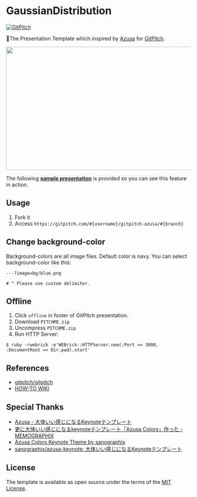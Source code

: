 # GaussianDistribution


[![GitPitch](https://gitpitch.com/assets/badge.svg)](https://gitpitch.com/yhirano55/gitpitch-azusa/master?grs=github&t=white)

:tropical_drink:The Presentation Template which inspired by [Azusa](http://sanographix.github.io/azusa-keynote/) for [GitPitch](https://gitpitch.com/).

<a href="https://gitpitch.com/yhirano55/gitpitch-azusa/master?grs=github&t=white"><img src="https://raw.githubusercontent.com/yhirano55/gitpitch-azusa/master/assets/slide.jpg" width="600" height="336" /></a>

The following <strong>[sample presentation](https://gitpitch.com/yhirano55/gitpitch-azusa/master?grs=github&t=white)</strong> is provided so you can see this feature in action.

## Usage

1. Fork it
2. Access `https://gitpitch.com/#{username}/gitpitch-azusa/#{branch}`

## Change background-color

Background-colors are all image files. Default color is navy. You can select background-color like this:

    ---?image=bg/blue.png

    # ^ Please use custom delimiter.

## Offline

1. Click `offline` in footer of GitPitch presentation.
2. Download `PITCHME.zip`
3. Uncompress `PITCHME.zip`
4. Run HTTP Server:

  ```
  $ ruby -rwebrick -e'WEBrick::HTTPServer.new(:Port => 3000, :DocumentRoot => Dir.pwd).start'
  ```

## References

- [gitpitch/gitpitch](https://github.com/gitpitch/gitpitch)
- [HOW-TO WIKI](https://github.com/gitpitch/gitpitch/wiki)

## Special Thanks

- [Azusa - 大体いい感じになるKeynoteテンプレート](http://sanographix.github.io/azusa-keynote/)
- [更に大体いい感じになるkeynoteテンプレート「Azusa Colors」作った - MEMOGRAPHIX](http://memo.sanographix.net/post/113681262780)
- [Azusa Colors Keynote Theme by sanographix](http://sanographix.github.io/azusa-colors/)
- [sanographix/azusa-keynote: 大体いい感じになるKeynoteテンプレート](https://github.com/sanographix/azusa-keynote)

## License

The template is available as open source under the terms of the [MIT License](http://opensource.org/licenses/MIT).
